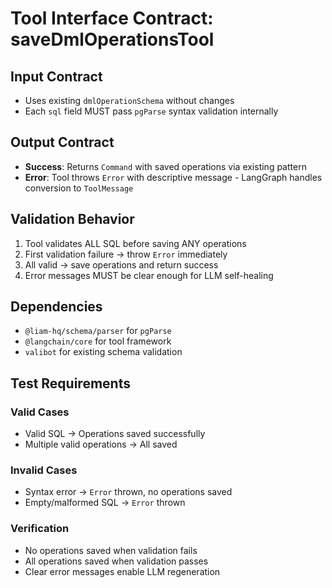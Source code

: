 # Tool Interface Contract: saveDmlOperationsTool

## Input Contract

- Uses existing `dmlOperationSchema` without changes
- Each `sql` field MUST pass `pgParse` syntax validation internally

## Output Contract

- **Success**: Returns `Command` with saved operations via existing pattern
- **Error**: Tool throws `Error` with descriptive message - LangGraph handles conversion to `ToolMessage`

## Validation Behavior

1. Tool validates ALL SQL before saving ANY operations
2. First validation failure → throw `Error` immediately
3. All valid → save operations and return success
4. Error messages MUST be clear enough for LLM self-healing

## Dependencies

- `@liam-hq/schema/parser` for `pgParse`
- `@langchain/core` for tool framework
- `valibot` for existing schema validation

## Test Requirements

### Valid Cases

- Valid SQL → Operations saved successfully
- Multiple valid operations → All saved

### Invalid Cases

- Syntax error → `Error` thrown, no operations saved
- Empty/malformed SQL → `Error` thrown

### Verification

- No operations saved when validation fails
- All operations saved when validation passes
- Clear error messages enable LLM regeneration
